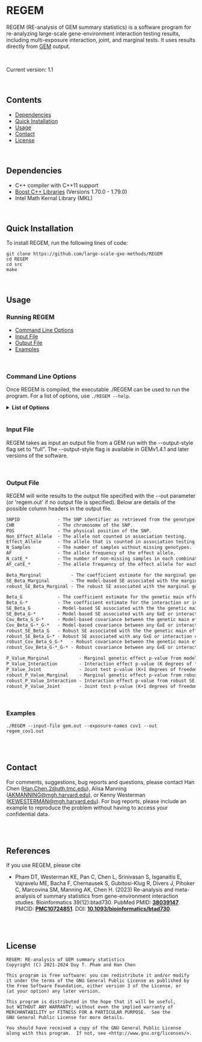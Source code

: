 # REGEM

REGEM (RE-analysis of GEM summary statistics) is a software program for re-analyzing large-scale gene-environment interaction testing results, including multi-exposure interaction, joint, and marginal tests. It uses results directly from [GEM](https://github.com/large-scale-gxe-methods/GEM) output.

<br />  

Current version: 1.1

<br />  

## Contents 
- [Dependencies](#dependencies)
- [Quick Installation](#quick-installation)
- [Usage](#usage)
- [Contact](#contact)
- [License](#license)

<br />  

## Dependencies

- C++ compiler with C++11 support
- [Boost C++ Libraries](https://www.boost.org/) (Versions 1.70.0 - 1.79.0)
- Intel Math Kernal Library (MKL)

<br />

## Quick Installation

To install REGEM, run the following lines of code:
 ```
git clone https://github.com/large-scale-gxe-methods/REGEM
cd REGEM
cd src
make
 ``` 
 
<br />  

## Usage

### Running REGEM
- [Command Line Options](#command-line-options)
- [Input File](#input-file)
- [Output File](#output-file)
- [Examples](#examples)

<br />

### Command Line Options
Once REGEM is compiled, the executable ./REGEM can be used to run the program.
For a list of options, use ```./REGEM --help```.

<details>
     <summary> <b>List of Options</b> </summary>

```
General Options:
 
   --help                
   		Prints available options and exits.  
    
   --version             
   		Prints the version of REGEM and exits.


File Options:
   --input-file        
   		Path to the input file containing GEM results.  
    
   --out  
   		Full path and extension to where REGEM output results.  
   		Default: regem.out  
    
   --output-style  
   		Modifies the output of REGEM. Must be one of the following:
   			minimum: Output the summary statistics for only the GxE and marginal G terms.
   			   meta: 'minimum' output plus additional fields for the main G and any GxCovariate terms.
   				 For a robust analysis, additional columns for the model-based summary statistics will be included.
   			   full: 'meta' output plus additional fields needed for re-analyses of a subset of interactions.
   			Default: full  


Input File Options:  

   --exposure-names      
   		One or more column names in the input file naming the exposure(s) to be included in interaction tests.  
        
   --int-covar-names     
   		Any column names in the input file naming the covariate(s) for which interactions should be included for adjustment (mutually exclusive with --exposure-names).

```
</details>

<br /> 

### Input File

REGEM takes as input an output file from a GEM run with the --output-style flag set to "full". The --output-style flag is available in GEMv1.4.1 and later versions of the software.

<br />

### Output File

REGEM will write results to the output file specified with the --out parameter (or 'regem.out' if no output file is specified).
Below are details of the possible column headers in the output file.

```diff 
SNPID              - The SNP identifier as retrieved from the genotype file.
CHR                - The chromosome of the SNP.
POS                - The physical position of the SNP. 
Non_Effect_Allele  - The allele not counted in association testing.  
Effect_Allele      - The allele that is counted in association testing.  
N_Samples          - The number of samples without missing genotypes.
AF                 - The allele frequency of the effect allele.
N_catE_*           - The number of non-missing samples in each combination of strata for all of the categorical exposures and interaction covariates.
AF_catE_*          - The allele frequency of the effect allele for each combination of strata for all of the catgorical exposure or interaction covariate.

Beta_Marginal           - The coefficient estimate for the marginal genetic effect (i.e., from a model with no interaction terms).
SE_Beta_Marginal        - The model-based SE associated with the marginal genetic effect estimate.  
robust_SE_Beta_Marginal - The robust SE associated with the marginal genetic effect estimate.

Beta_G             - The coefficient estimate for the genetic main effect (G).
Beta_G-*           - The coefficient estimate for the interaction or interaction covariate terms.
SE_Beta_G          - Model-based SE associated with the the genetic main effect (G).  
SE_Beta_G-*        - Model-based SE associated with any GxE or interaction covariate terms.
Cov_Beta_G_G-*     - Model-based covariance between the genetic main effect (G) and any GxE or interaction covariate terms.  
Cov_Beta_G-*_G-*   - Model-based covariance between any GxE or interaction covariate terms.
robust_SE_Beta_G   - Robust SE associated with the the genetic main effect (G).  
robust_SE_Beta_G-* - Robust SE associated with any GxE or interaction covariate terms.
robust_Cov_Beta_G_G-*   - Robust covariance between the genetic main effect (G) and any GxE or interaction covariate terms.
robust_Cov_Beta_G-*_G-* - Robust covariance between any GxE or interaction covariate terms. 

P_Value_Marginal           - Marginal genetic effect p-value from model-based SE.
P_Value_Interaction        - Interaction effect p-value (K degrees of freedom test of interaction effect) from model-based SE. (K is number of major exposures)
P_Value_Joint              - Joint test p-value (K+1 degrees of freedom test of genetic and interaction effect) from model-based SE.
robust_P_Value_Marginal    - Marginal genetic effect p-value from robust SE.
robust_P_Value_Interaction - Interaction effect p-value from robust SE.
robust_P_Value_Joint       - Joint test p-value (K+1 degrees of freedom test of genetic and interaction effect) from robust SE.
```

<br />

### Examples  

```unix
./REGEM --input-file gem.out --exposure-names cov1 --out regem_cov1.out
```
<br />
<br />

## Contact 
For comments, suggestions, bug reports and questions, please contact Han Chen (Han.Chen.2@uth.tmc.edu), Alisa Manning (AKMANNING@mgh.harvard.edu), or Kenny Westerman (KEWESTERMAN@mgh.harvard.edu). For bug reports, please include an example to reproduce the problem without having to access your confidential data.

<br />
<br />

## References
If you use REGEM, please cite
* Pham DT, Westerman KE, Pan C, Chen L, Srinivasan S, Isganaitis E, Vajravelu ME, Bacha F, Chernausek S, Gubitosi-Klug R, Divers J, Pihoker C, Marcovina SM, Manning AK, Chen H. (2023) Re-analysis and meta-analysis of summary statistics from gene-environment interaction studies. Bioinformatics 39(12):btad730. PubMed PMID: [**38039147**](https://www.ncbi.nlm.nih.gov/pubmed/38039147). PMCID: [**PMC10724851**](https://www.ncbi.nlm.nih.gov/pmc/articles/PMC10724851/). DOI: [**10.1093/bioinformatics/btad730**](https://doi.org/10.1093/bioinformatics/btad730). 
 

<br />
<br />

## License 

 ```
 REGEM: RE-analysis of GEM summary statistics
 Copyright (C) 2021-2024 Duy T. Pham and Han Chen
 
 This program is free software: you can redistribute it and/or modify
 it under the terms of the GNU General Public License as published by
 the Free Software Foundation, either version 3 of the License, or
 (at your option) any later version.

 This program is distributed in the hope that it will be useful,
 but WITHOUT ANY WARRANTY; without even the implied warranty of
 MERCHANTABILITY or FITNESS FOR A PARTICULAR PURPOSE.  See the
 GNU General Public License for more details.

 You should have received a copy of the GNU General Public License
 along with this program.  If not, see <http://www.gnu.org/licenses/>.
 ```
